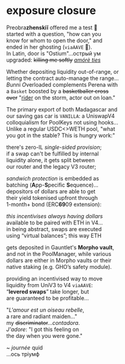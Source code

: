 # exposure closure

Preobra**zhenskiĭ** offered me a test 🧐     
started with a question, "how can you  
know for whom to open the door," and   
ended in her ghosting (`viaAAVE` 👻).  
In Latin, door is "Ostium"...oстрый ум  
upgraded: ~~killing me softly~~ [*amórè ties*](https://github.com/QuidLabs/IMO/tree/main/svm/programs/quid/src/lieb/bardo.rs#L64)  

Whether depositing liquidity out-of-range, or  
letting the contract auto-manage the range...  
*B*unni *O*verloaded complements Perena with  
a `Basket` boosted by a ~~basketballer cross  
over~~ "[rider](https://www.lawinsider.com/dictionary/loan-agreement-rider) on the storm, actor out on loan."

The primary export of both Madagascar and  
our saving gas car is `VANILLA`: a UniswapV4  
colloquialism for PoolKeys not using hooks...  
Unlike a regular USDC<>WETH pool, "what  
you got in the stable? This is hungry work:"     

there's zero-IL *single-sided provision*;  
if a swap can't be fulfilled by internal  
liquidity alone, it gets split between  
our router and the legacy V3 router;  

*sandwich protection* is embedded as   
batching (**A**pp-**S**pecific **S**equence)...  
depositors of dollars are able to get  
their yield tokenised upfront through    
1-month+ bond (ERC**69**09 extension):  

*this incentivises always having dollars*  
available to be paired with ETH in V4...  
in being abstract, swaps are executed  
using “virtual balances”; this way ETH  

gets deposited in Gauntlet's **Morpho vault**,  
and not in the PoolManager, while various  
dollars are either in Morpho vaults or their  
native staking (e.g. GHO’s safety module).     

providing an incentivised way to move   
liquidity from UniV3 to V4 `viaAAVE`:    
“**levered swaps**” take longer, but  
are guaranteed to be profitable...  

"*L'amour est un oiseau rebelle*,   
a rare and radiant maiden..."  
my ~~discriminator~~...*contadora*.  
*J'adore*: "I got this feeling on   
the day when you were gone."   

~ *journée* quid  
...ось тріумф
